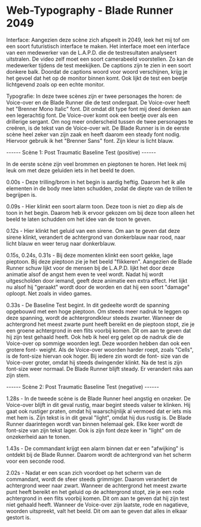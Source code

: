 # Web-Typography - Blade Runner 2049

Interface:
Aangezien deze scène zich afspeelt in 2049, leek het mij tof om een soort futuristisch interface te maken. Het interface moet
een interface van een medewerker van de L.A.P.D. die de testresultaten analyseert uitstralen. De video zelf moet een soort 
camerabeeld voorstellen. Zo kan de medewerker tijdens de test meekijken. De captions zijn te zien in een soort donkere balk. 
Doordat de captions woord voor woord verschijnen, krijg je het gevoel dat het op de monitor binnen komt. Ook lijkt de test een
beetje lichtgevend zoals op een echte monitor.

Typografie:
In deze twee scènes zijn er twee personages the horen: de Voice-over en de Blade Runner die de test ondergaat. De Voice-over 
heeft het "Brenner Mono Italic" font. Dit omdat dit type font mij deed denken aan een legerachtig font. De Voice-over komt ook
een beetje over als een drillerige sergant. Om nog meer onderscheid tussen de twee personages te creëren, is de tekst van de
Voice-over wit.
De Blade Runner is in de eerste scène heel zeker van zijn zaak en heeft daarom een steady font nodig. Hiervoor gebruik ik het
"Brenner Sans" font. Zijn kleur is licht blauw.


------ Scène 1: Post Traumatic Baseline Test (positive) ------

In de eerste scène zijn veel brommen en pieptonen te horen. Het leek mij leuk om met deze geluiden iets in het beeld te doen.

0.00s - Deze trilling/brom in het begin is aardig heftig. Daarom het ik alle elementen in de body mee laten schudden, zodat de
diepte van de trillen te begrijpen is.

0.09s - Hier klinkt een soort alarm toon. Deze toon is niet zo diep als de toon in het begin. Daarom heb ik ervoor gekozen om
bij deze toon alleen het beeld te laten schudden om het idee van de toon te geven.

0.12s - Hier klinkt het geluid van een sirene. Om aan te geven dat deze sirene klinkt, verandert de achtergrond van donkerblauw
naar rood, naar licht blauw en weer terug naar donkerblauw.

0.15s, 0.24s, 0.31s - Bij deze momenten klinkt een soort gekke, lage pieptoon. Bij deze pieptoon zie je het beeld "flikkeren".
Aangezien de Blade Runner schuw lijkt voor de mensen bij de L.A.P.D. lijkt het door deze animatie alsof de angst hem even te
veel wordt. Nadat hij wordt uitgescholden door iemand, geeft deze animatie een extra effect. Het lijkt nu alsof hij "geraakt"
wordt door de worden en dat hij een soort "damage" oploopt. Net zoals in video games.

0.33s - De Baseline Test begint. In dit gedeelte wordt de spanning opgebouwd met een hoge pieptoon. Om steeds meer nadruk te
leggen op deze spanning, wordt de achtergrondkleur steeds zwarter. Wanneer de achtergrond het meest zwarte punt heeft bereikt en de
pieptoon stopt, zie je een groene achtergrond in een flits voorbij komen. Dit om aan te geven dat hij zijn test gehaald heeft.
Ook heb ik heel erg gelet op de nadruk die de Voice-over op sommige woorden legt. Deze woorden hebben dan ook een grotere font-
weight. Als de Voice-over woorden harder roept, zoals "Cells", is de font-size hiervan ook hoger. Bij iedere zin wordt de font-
size van de Voice-over groter, omdat hij steeds dwingender klinkt. Na de test is zijn font-size weer normaal.
De Blade Runner blijft steady. Er verandert niks aan zijn stem.


------ Scène 2: Post Traumatic Baseline Test (negative) ------

1.28s - In de tweede scène is de Blade Runner heel angstig en onzeker. De Voice-over blijft in dit geval rustig, maar begint
steeds valser te klinken. Hij gaat ook rustiger praten, omdat hij waarschijnlijk al vermoed dat er iets mis met hem is. Zijn
tekst is in dit geval "light", omdat hij dus rustig is.
De Blade Runner daarintegen wordt van binnen helemaal gek. Elke keer wordt de font-size van zijn tekst lager. Ook is zijn font
deze keer in "light" om de onzekerheid aan te tonen.

1.43s - De commandant krijgt een alarm binnen dat er een "afwijking" is ontdekt bij de Blade Runner. Daarom wordt de achtergrond
van het scherm voor een seconde rood.

2.02s - Nadat er een scan zich voordoet op het scherm van de commandant, wordt de sfeer steeds grimmiger. Daarom verandert de
achtergrond weer naar zwart. Wanneer de achtergrond het meest zwarte punt heeft bereikt en het geluid op de achtergrond stopt, 
zie je een rode achtergrond in een flits voorbij komen. Dit om aan te geven dat hij zijn test niet gehaald heeft. Wanneer de
Voice-over zijn laatste, rode en nagatieve, woorden uitspreekt, valt het beeld. Dit om aan te geven dat alles in elkaar gestort
is.
